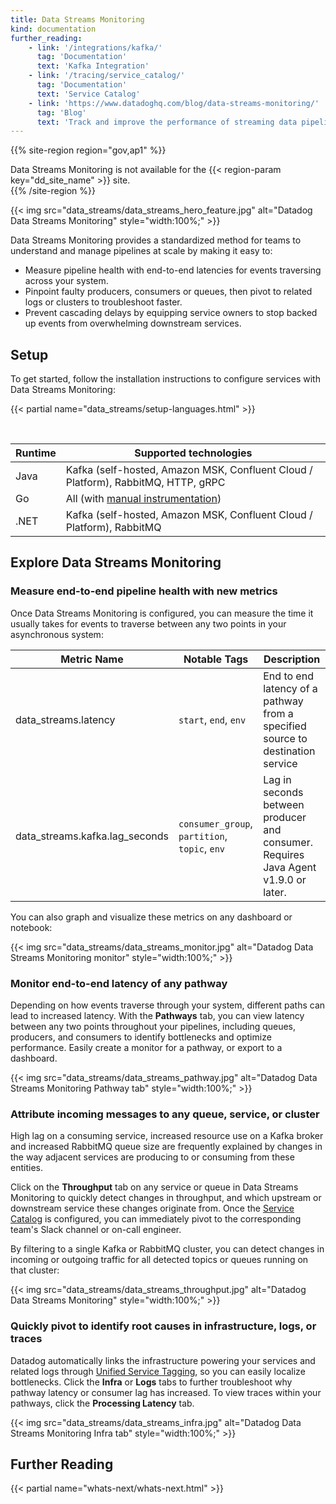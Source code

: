 ```yaml
---
title: Data Streams Monitoring
kind: documentation
further_reading:
    - link: '/integrations/kafka/'
      tag: 'Documentation'
      text: 'Kafka Integration'
    - link: '/tracing/service_catalog/'
      tag: 'Documentation'
      text: 'Service Catalog'
    - link: 'https://www.datadoghq.com/blog/data-streams-monitoring/'
      tag: 'Blog'
      text: 'Track and improve the performance of streaming data pipelines with Datadog Data Streams Monitoring'
---
```



{{% site-region region="gov,ap1" %}}
<div class="alert alert-warning">
    Data Streams Monitoring is not available for the {{< region-param key="dd_site_name" >}} site.
</div>
{{% /site-region %}}

{{< img src="data_streams/data_streams_hero_feature.jpg" alt="Datadog Data Streams Monitoring" style="width:100%;" >}}

Data Streams Monitoring provides a standardized method for teams to understand and manage pipelines at scale by making it easy to:
* Measure pipeline health with end-to-end latencies for events traversing across your system.
* Pinpoint faulty producers, consumers or queues, then pivot to related logs or clusters to troubleshoot faster.
* Prevent cascading delays by equipping service owners to stop backed up events from overwhelming downstream services.

## Setup

To get started, follow the installation instructions to configure services with Data Streams Monitoring:

{{< partial name="data_streams/setup-languages.html" >}}

<br/>

| Runtime | Supported technologies |
|---|----|
| Java | Kafka (self-hosted, Amazon MSK, Confluent Cloud / Platform), RabbitMQ, HTTP, gRPC |
| Go | All (with [manual instrumentation][1]) |
| .NET | Kafka (self-hosted, Amazon MSK, Confluent Cloud / Platform), RabbitMQ |


## Explore Data Streams Monitoring

### Measure end-to-end pipeline health with new metrics

Once Data Streams Monitoring is configured, you can measure the time it usually takes for events to traverse between any two points in your asynchronous system:

| Metric Name | Notable Tags | Description |
|---|---|-----|
| data_streams.latency | `start`, `end`, `env` | End to end latency of a pathway from a specified source to destination service |
| data_streams.kafka.lag_seconds | `consumer_group`, `partition`, `topic`, `env` | Lag in seconds between producer and consumer. Requires Java Agent v1.9.0 or later. |

You can also graph and visualize these metrics on any dashboard or notebook:

{{< img src="data_streams/data_streams_monitor.jpg" alt="Datadog Data Streams Monitoring monitor" style="width:100%;" >}}

### Monitor end-to-end latency of any pathway

Depending on how events traverse through your system, different paths can lead to increased latency. With the **Pathways** tab, you can view latency between any two points throughout your pipelines, including queues, producers, and consumers to identify bottlenecks and optimize performance. Easily create a monitor for a pathway, or export to a dashboard.

{{< img src="data_streams/data_streams_pathway.jpg" alt="Datadog Data Streams Monitoring Pathway tab" style="width:100%;" >}}

### Attribute incoming messages to any queue, service, or cluster

High lag on a consuming service, increased resource use on a Kafka broker and increased RabbitMQ queue size are frequently explained by changes in the way adjacent services are producing to or consuming from these entities.

Click on the **Throughput** tab on any service or queue in Data Streams Monitoring to quickly detect changes in throughput, and which upstream or downstream service these changes originate from. Once the [Service Catalog][2] is configured, you can immediately pivot to the corresponding team's Slack channel or on-call engineer.

By filtering to a single Kafka or RabbitMQ cluster, you can detect changes in incoming or outgoing traffic for all detected topics or queues running on that cluster:

{{< img src="data_streams/data_streams_throughput.jpg" alt="Datadog Data Streams Monitoring" style="width:100%;" >}}

### Quickly pivot to identify root causes in infrastructure, logs, or traces 

Datadog automatically links the infrastructure powering your services and related logs through [Unified Service Tagging][3], so you can easily localize bottlenecks. Click the **Infra** or **Logs** tabs to further troubleshoot why pathway latency or consumer lag has increased. To view traces within your pathways, click the **Processing Latency** tab.
  
{{< img src="data_streams/data_streams_infra.jpg" alt="Datadog Data Streams Monitoring Infra tab" style="width:100%;" >}}

## Further Reading

{{< partial name="whats-next/whats-next.html" >}}

[1]: /data_streams/go#manual-instrumentation
[2]: /tracing/service_catalog/
[3]: /getting_started/tagging/unified_service_tagging
